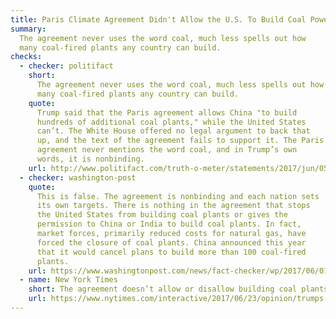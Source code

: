 ```yaml
---
title: Paris Climate Agreement Didn't Allow the U.S. To Build Coal Power Plants
summary:
  The agreement never uses the word coal, much less spells out how
  many coal-fired plants any country can build.
checks:
  - checker: politifact
    short:
      The agreement never uses the word coal, much less spells out how
      many coal-fired plants any country can build.
    quote:
      Trump said that the Paris agreement allows China "to build
      hundreds of additional coal plants," while the United States
      can’t. The White House offered no legal argument to back that
      up, and the text of the agreement fails to support it. The Paris
      agreement never mentions the word coal, and in Trump’s own
      words, it is nonbinding.
    url: http://www.politifact.com/truth-o-meter/statements/2017/jun/05/donald-trump/donald-trump-wrong-paris-accord-china-and-coal-pla/
  - checker: washington-post
    quote:
      This is false. The agreement is nonbinding and each nation sets
      its own targets. There is nothing in the agreement that stops
      the United States from building coal plants or gives the
      permission to China or India to build coal plants. In fact,
      market forces, primarily reduced costs for natural gas, have
      forced the closure of coal plants. China announced this year
      that it would cancel plans to build more than 100 coal-fired
      plants.
    url: https://www.washingtonpost.com/news/fact-checker/wp/2017/06/01/fact-checking-president-trumps-claims-on-the-paris-climate-change-deal/
  - name: New York Times
    short: The agreement doesn’t allow or disallow building coal plants.
    url: https://www.nytimes.com/interactive/2017/06/23/opinion/trumps-lies.html
---
```

